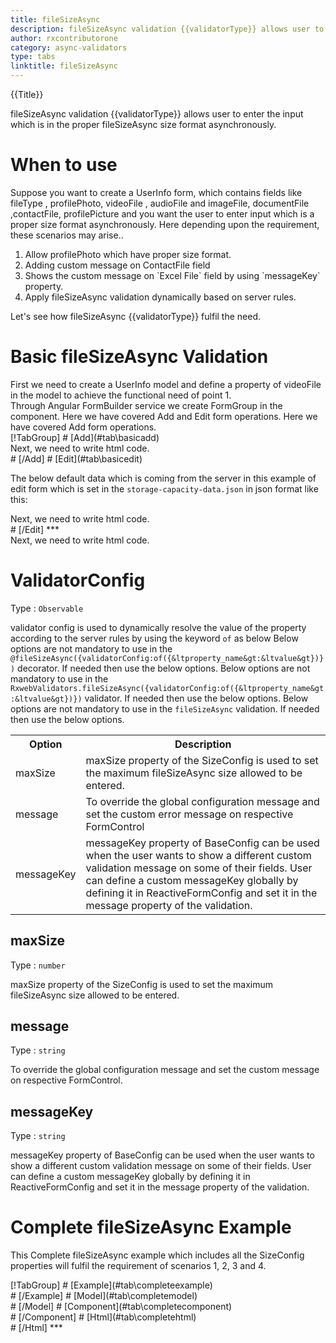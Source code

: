 ```yaml
---
title: fileSizeAsync
description: fileSizeAsync validation {{validatorType}} allows user to enter the input which is in the proper fileSizeAsync size format.
author: rxcontributorone
category: async-validators
type: tabs
linktitle: fileSizeAsync
---
```


<div class="title-bar top_title"><p>{{Title}}</p></div> <div class="title-bar"><p>fileSizeAsync validation {{validatorType}} allows user to enter the input which is in the proper fileSizeAsync size format asynchronously.</p></div>

# When to use
Suppose you want to create a UserInfo form, which contains fields like fileType , profilePhoto, videoFile , audioFile and imageFile, documentFile ,contactFile, profilePicture and you want the user to enter input which is a proper size format asynchronously. Here depending upon the requirement, these scenarios may arise..
<ol class='showHideElement'>
   <li>Allow profilePhoto which have proper size format.</li>
   <li>Adding custom message on ContactFile field</li>
   <li>Shows the custom message on `Excel File` field by using `messageKey` property.</li>
   <data-scope scope="['decorator','validator']">
   <li>Apply fileSizeAsync validation dynamically based on server rules.</li>
   </data-scope>
</ol>

Let's see how fileSizeAsync {{validatorType}} fulfil the need.
 
# Basic fileSizeAsync Validation
<data-scope scope="['decorator','template-driven-directives','template-driven-decorators']">
First we need to create a UserInfo model and define a property of videoFile in the model to achieve the functional need of point 1.
<div component="app-code" key="fileSizeAsync-add-model"></div> 
</data-scope>
Through Angular FormBuilder service we create FormGroup in the component.
<data-scope scope="['decorator']">
Here we have covered Add and Edit form operations. 
</data-scope>

<data-scope scope="['validator','template-driven-directives','template-driven-decorators']">
Here we have covered Add form operations. 
</data-scope>

<data-scope scope="['decorator']">
<div component="app-tabs" key="basic-operations"></div>
[!TabGroup]
# [Add](#tab\basicadd)
<div component="app-code" key="fileSizeAsync-add-component"></div> 
Next, we need to write html code.
<div component="app-code" key="fileSizeAsync-add-html"></div> 
<div component="app-example-runner" ref-component="app-fileSizeAsync-add"></div>
# [/Add]
# [Edit](#tab\basicedit)
<div component="app-code" key="fileSizeAsync-edit-component"></div>

The below default data which is coming from the server in this example of edit form which is set in the `storage-capacity-data.json` in json format like this:
<div component="app-code" key="fileSizeAsync-edit-json"></div> 
Next, we need to write html code.
<div component="app-code" key="fileSizeAsync-edit-html"></div> 
<div component="app-example-runner" ref-component="app-fileSizeAsync-edit"></div>
# [/Edit]
***
</data-scope>

<data-scope scope="['validator','template-driven-directives','template-driven-decorators']">
<div component="app-code" key="fileSizeAsync-add-component"></div> 
Next, we need to write html code.
<div component="app-code" key="fileSizeAsync-add-html"></div> 
<div component="app-example-runner" ref-component="app-fileSizeAsync-add"></div>
</data-scope>

# ValidatorConfig
Type : `Observable`

validator config is used to dynamically resolve the value of the property according to the server rules by using the keyword `of` as below 
<data-scope scope="['decorator']">
Below options are not mandatory to use in the `@fileSizeAsync({validatorConfig:of({&ltproperty_name&gt:&ltvalue&gt})})` decorator. If needed then use the below options.
</data-scope>
<data-scope scope="['validator']">
Below options are not mandatory to use in the `RxwebValidators.fileSizeAsync({validatorConfig:of({&ltproperty_name&gt:&ltvalue&gt})})` validator. If needed then use the below options.
</data-scope>
<data-scope scope="['template-driven-directives','template-driven-decorators']">
Below options are not mandatory to use in the `fileSizeAsync` validation. If needed then use the below options.
</data-scope>

<table class="table table-bordered table-striped showHideElement">
<tr><th>Option</th><th>Description</th></tr>
<tr><td><a (click)='scrollTo("#maxSize")' title="maxSize">maxSize</a></td><td>maxSize property of the SizeConfig is used to set the maximum fileSizeAsync size allowed to be entered.</td></tr>
<tr><td><a (click)='scrollTo("#message")' title="message">message</a></td><td>To override the global configuration message and set the custom error message on respective FormControl</td></tr>
<tr><td><a (click)='scrollTo("#messageKey")' title="messageKey">messageKey</a></td><td>messageKey property of BaseConfig can be used when the user wants to show a different custom validation message on some of their fields. User can define a custom messageKey globally by defining it in ReactiveFormConfig and set it in the message property of the validation.</td></tr>
</table>


## maxSize
Type :  `number` 

maxSize property of the SizeConfig is used to set the maximum fileSizeAsync size allowed to be entered.

<div component="app-code" key="fileSizeAsync-maxSizeExample-model"></div> 
<div component="app-example-runner" ref-component="app-fileSizeAsync-maxSize" title="fileSizeAsync {{validatorType}} with maxSize" key="maxSize"></div>

## message 
Type :  `string` 

To override the global configuration message and set the custom message on respective FormControl.

<div component="app-code" key="fileSizeAsync-messageExample-model"></div> 
<div component="app-example-runner" ref-component="app-fileSizeAsync-message" title="fileSizeAsync {{validatorType}} with message" key="message"></div>

## messageKey
Type : `string`

messageKey property of BaseConfig can be used when the user wants to show a different custom validation message on some of their fields. User can define a custom messageKey globally by defining it in ReactiveFormConfig and set it in the message property of the validation.

<div component="app-code" key="fileSizeAsync-messageKeyExample-model"></div> 
<div component="app-example-runner" ref-component="app-fileSizeAsync-messageKey" title="fileSizeAsync {{validatorType}} with messageKey" key="messageKey"></div>

# Complete fileSizeAsync Example

This Complete fileSizeAsync example which includes all the SizeConfig properties will fulfil the requirement of scenarios 1, 2, 3 and 4.

<div component="app-tabs" key="complete"></div>
[!TabGroup]
# [Example](#tab\completeexample)
<div component="app-example-runner" ref-component="app-fileSizeAsync-complete"></div>
# [/Example]
<data-scope scope="['decorator','template-driven-directives','template-driven-decorators']">
# [Model](#tab\completemodel)
<div component="app-code" key="fileSizeAsync-complete-model"></div>
# [/Model]
</data-scope>
# [Component](#tab\completecomponent)
<div component="app-code" key="fileSizeAsync-complete-component"></div>
# [/Component]
# [Html](#tab\completehtml)
<div component="app-code" key="fileSizeAsync-complete-html"></div> 
# [/Html]
***


